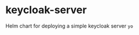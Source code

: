 # keycloak-server
Helm chart for deploying a simple keycloak server
`yo`


<!-- Security scan triggered at 2025-09-02 01:36:11 -->